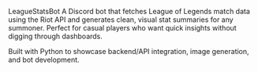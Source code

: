 LeagueStatsBot
A Discord bot that fetches League of Legends match data using the Riot API and generates clean, visual stat summaries for any summoner. Perfect for casual players who want quick insights without digging through dashboards.

Built with Python to showcase backend/API integration, image generation, and bot development.